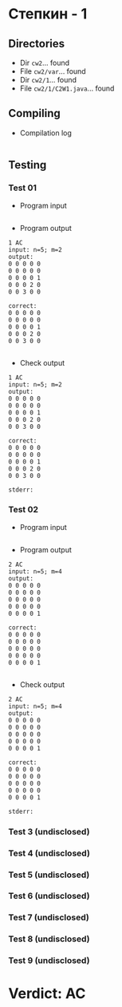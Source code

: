 # Степкин - 1
## Directories
- Dir `cw2`... found
- File `cw2/var`... found
- Dir `cw2/1`... found
- File `cw2/1/C2W1.java`... found
## Compiling
- Compilation log
```

```
## Testing
### Test 01
- Program input
```

```
- Program output
```
1 AC
input: n=5; m=2
output: 
0 0 0 0 0 
0 0 0 0 0 
0 0 0 0 1 
0 0 0 2 0 
0 0 3 0 0 

correct: 
0 0 0 0 0 
0 0 0 0 0 
0 0 0 0 1 
0 0 0 2 0 
0 0 3 0 0 


```
- Check output
```
1 AC
input: n=5; m=2
output: 
0 0 0 0 0 
0 0 0 0 0 
0 0 0 0 1 
0 0 0 2 0 
0 0 3 0 0 

correct: 
0 0 0 0 0 
0 0 0 0 0 
0 0 0 0 1 
0 0 0 2 0 
0 0 3 0 0 

stderr:

```
### Test 02
- Program input
```

```
- Program output
```
2 AC
input: n=5; m=4
output: 
0 0 0 0 0 
0 0 0 0 0 
0 0 0 0 0 
0 0 0 0 0 
0 0 0 0 1 

correct: 
0 0 0 0 0 
0 0 0 0 0 
0 0 0 0 0 
0 0 0 0 0 
0 0 0 0 1 


```
- Check output
```
2 AC
input: n=5; m=4
output: 
0 0 0 0 0 
0 0 0 0 0 
0 0 0 0 0 
0 0 0 0 0 
0 0 0 0 1 

correct: 
0 0 0 0 0 
0 0 0 0 0 
0 0 0 0 0 
0 0 0 0 0 
0 0 0 0 1 

stderr:

```
### Test 3 (undisclosed)
### Test 4 (undisclosed)
### Test 5 (undisclosed)
### Test 6 (undisclosed)
### Test 7 (undisclosed)
### Test 8 (undisclosed)
### Test 9 (undisclosed)
# Verdict: AC
